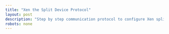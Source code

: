 ```yaml
---
title: "Xen the Split Device Protocol"
layout: post
description: "Step by step communication protocol to configure Xen split device."
robots: none
---
```

